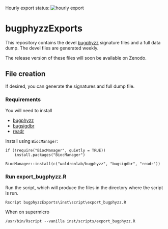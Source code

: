 Hourly export status: ![hourly export](https://github.com/waldronlab/bugphyzzExports/actions/workflows/export-bugphyzz.yml/badge.svg)

# bugphyzzExports

This repository contains the devel
[bugphyzz](https://github.com/waldronlab/bugphyzz) signature files and a full
data dump. The devel files are generated weekly.

The release version of these files will soon be available on Zenodo.

## File creation

If desired, you can generate the signatures and full dump file.

### Requirements

You will need to install

* [bugphyzz](https://github.com/waldronlab/bugphyzz)
* [bugsigdbr](https://www.bioconductor.org/packages/bugsigdbr/)
* [readr](https://readr.tidyverse.org/)

Install using `BiocManager`:

```
if (!require("BiocManager", quietly = TRUE))
    install.packages("BiocManager")

BiocManager::install(c("waldronlab/bugphyzz", "bugsigdbr", "readr"))
```
### Run export_bugphyzz.R

Run the script, which will produce the files in the directory where the script
is run.

```
Rscript bugphyzzExports\inst\script\export_bugphyzz.R
```
When on supermicro

```
/usr/bin/Rscript --vanilla inst/scripts/export_bugphyzz.R
```



